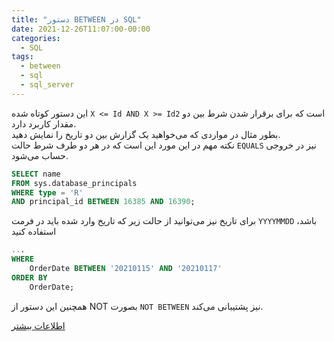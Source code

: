 ```yaml
---
title: "دستور BETWEEN در SQL"
date: 2021-12-26T11:07:00-00:00
categories:
  - SQL
tags:
  - between
  - sql
  - sql_server
---
```


این دستور کوتاه شده `X <= Id AND X >= Id2` است که برای برقرار شدن شرط بین دو مقدار کاربرد دارد.  
بطور مثال در مواردی که می‌خواهید یک گزارش بین دو تاریخ را نمایش دهید.  
نکته مهم در این مورد این است که در هر دو طرف شرط حالت `EQUALS` نیز در خروجی حساب می‌شود.  

```sql
SELECT name 
FROM sys.database_principals
WHERE type = 'R'
AND principal_id BETWEEN 16385 AND 16390;
```

برای تاریخ نیز می‌توانید از حالت زیر که تاریخ وارد شده باید در فرمت `YYYYMMDD` باشد، استفاده کنید

```sql
...
WHERE
    OrderDate BETWEEN '20210115' AND '20210117'
ORDER BY
    OrderDate;
```

همچنین این دستور از NOT بصورت `NOT BETWEEN` نیز پشتیبانی می‌کند.  

[اطلاعات بیشتر](https://docs.microsoft.com/en-us/sql/t-sql/language-elements/between-transact-sql?view=sql-server-ver15)  